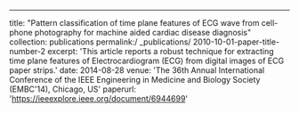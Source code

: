 ---
title: "Pattern classification of time plane features of ECG wave from cell-phone photography for machine aided cardiac disease diagnosis"
collection: publications
permalink:/ _publications/ 2010-10-01-paper-title-number-2
excerpt: 'This article reports a robust technique for extracting time plane features of Electrocardiogram (ECG) from digital images of ECG paper strips.'
date: 2014-08-28
venue: 'The 36th Annual International Conference of the IEEE Engineering in Medicine and Biology Society (EMBC'14), Chicago, US'
paperurl: 'https://ieeexplore.ieee.org/document/6944699'

